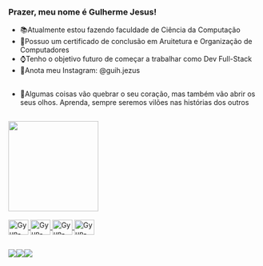 ### Prazer, meu nome é Gulherme Jesus!

- 📚Atualmente estou fazendo faculdade de Ciência da Computação
- 🌱Possuo um certificado de conclusão em Aruitetura e Organização de Computadores
- ⌚Tenho o objetivo futuro de começar a trabalhar como Dev Full-Stack
- 📝Anota meu Instagram: @guih.jezus
##
- 📌Algumas coisas vão quebrar o seu coração, mas também vão abrir os seus olhos. Aprenda, sempre seremos vilões nas histórias dos outros
##
<div>
  <a href="https://github.com/Gyun-Prime">
    <img height="180em" src="https://github-readme-stats.vercel.app/api?username=Gyun-Prime&show_icons=true&theme=midnight-purple&include_all_commits=true&count_private=true"/>
</div>
    
<div style="display: incline_block"><br>
<img align="center" alt="Gyun-GDScript" height="30" width="40" src="https://cdn.jsdelivr.net/gh/devicons/devicon/icons/godot/godot-original-wordmark.svg" />
<img align="center" alt="Gyun-C#" height="30" width="40" src="https://cdn.jsdelivr.net/gh/devicons/devicon/icons/csharp/csharp-original.svg" />
<img align="center" alt="Gyun-Unity" height="30" width="40" <img src="https://cdn.jsdelivr.net/gh/devicons/devicon/icons/unity/unity-original.svg" />
<img align="center" alt="Gyun-GitHub" height="30" width="40" <img src="https://cdn.jsdelivr.net/gh/devicons/devicon/icons/github/github-original-wordmark.svg" />
</div>

##

<div>
  <a href="https://www.instagram.com/guih.jezus/" target="_blank"><img src="https://img.shields.io/badge/Instagram-E4405F?style=for-the-badge&logo=instagram&logoColor=white"
  <a href="https://https://github.com/Gyun-Prime" target="_blank"><img src="https://img.shields.io/badge/GitHub-100000?style=for-the-badge&logo=github&logoColor=white"
  <a href="https://www.linkedin.com/in/jesusguilherme/" target="_blank"><img src="https://img.shields.io/badge/LinkedIn-0077B5?style=for-the-badge&logo=linkedin&logoColor=white"
</div>
